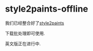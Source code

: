 # style2paints-offline
我们已经整合好了[style2paints](https://github.com/lllyasviel/style2paints)

下载批处理即可使用.

英文版正在进行中.
